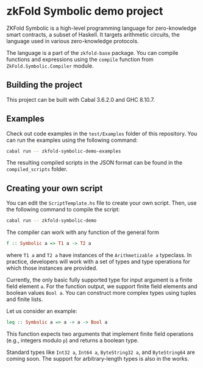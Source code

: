# zkFold Symbolic demo project

ZKFold Symbolic is a high-level programming language for zero-knowledge smart contracts, a subset of Haskell. It targets arithmetic circuits, the language used in various zero-knowledge protocols.

The language is a part of the `zkfold-base` package. You can compile functions and expressions using the `compile` function from `ZkFold.Symbolic.Compiler` module.

## Building the project

This project can be built with Cabal 3.6.2.0 and GHC 8.10.7.

## Examples

Check out code examples in the `test/Examples` folder of this repository. You can run the examples using the following command:

```bash
cabal run -- zkfold-symbolic-demo-examples
```

The resulting compiled scripts in the JSON format can be found in the `compiled_scripts` folder.

## Creating your own script

You can edit the `ScriptTemplate.hs` file to create your own script. Then, use the following command to compile the script:
```bash
cabal run -- zkfold-symbolic-demo
```

The compiler can work with any function of the general form
```Haskell
f :: Symbolic a => T1 a -> T2 a
```
where `T1 a` and `T2 a` have instances of the `Arithmetizable a` typeclass. In practice, developers will work with a set of types and type operations for which those instances are provided.

Currently, the only basic fully supported type for input argument is a finite field element `a`. For the function output, we support finite field elements and boolean values `Bool a`. You can construct more complex types using tuples and finite lists.

Let us consider an example:
```Haskell
leq :: Symbolic a => a -> a -> Bool a
```
This function expects two arguments that implement finite field operations (e.g., integers modulo `p`) and returns a boolean type.

Standard types like `Int32 a`, `Int64 a`, `ByteString32 a`, and `ByteString64` are coming soon. The support for arbitrary-length types is also in the works.
